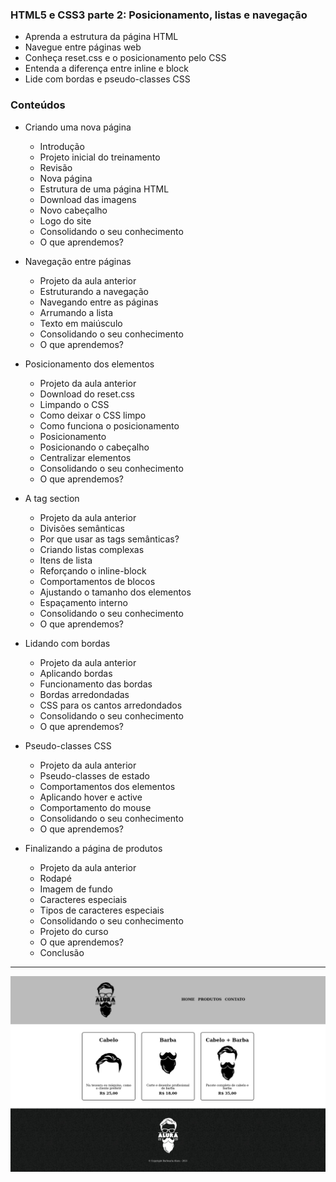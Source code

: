### HTML5 e CSS3 parte 2: Posicionamento, listas e navegação

- Aprenda a estrutura da página HTML
- Navegue entre páginas web
- Conheça reset.css e o posicionamento pelo CSS
- Entenda a diferença entre inline e block
- Lide com bordas e pseudo-classes CSS

### Conteúdos

- Criando uma nova página
  - Introdução
  - Projeto inicial do treinamento
  - Revisão
  - Nova página
  - Estrutura de uma página HTML
  - Download das imagens
  - Novo cabeçalho
  - Logo do site
  - Consolidando o seu conhecimento
  - O que aprendemos?

- Navegação entre páginas
  - Projeto da aula anterior
  - Estruturando a navegação
  - Navegando entre as páginas
  - Arrumando a lista
  - Texto em maiúsculo
  - Consolidando o seu conhecimento
  - O que aprendemos?

- Posicionamento dos elementos
  - Projeto da aula anterior
  - Download do reset.css
  - Limpando o CSS
  - Como deixar o CSS limpo
  - Como funciona o posicionamento
  - Posicionamento
  - Posicionando o cabeçalho
  - Centralizar elementos
  - Consolidando o seu conhecimento
  - O que aprendemos?

- A tag section
  - Projeto da aula anterior
  - Divisões semânticas
  - Por que usar as tags semânticas?
  - Criando listas complexas
  - Itens de lista
  - Reforçando o inline-block
  - Comportamentos de blocos
  - Ajustando o tamanho dos elementos
  - Espaçamento interno
  - Consolidando o seu conhecimento
  - O que aprendemos?

- Lidando com bordas
  - Projeto da aula anterior
  - Aplicando bordas
  - Funcionamento das bordas
  - Bordas arredondadas
  - CSS para os cantos arredondados
  - Consolidando o seu conhecimento
  - O que aprendemos?

- Pseudo-classes CSS
  - Projeto da aula anterior
  - Pseudo-classes de estado
  - Comportamentos dos elementos
  - Aplicando hover e active
  - Comportamento do mouse
  - Consolidando o seu conhecimento
  - O que aprendemos?

- Finalizando a página de produtos
  - Projeto da aula anterior
  - Rodapé
  - Imagem de fundo
  - Caracteres especiais
  - Tipos de caracteres especiais
  - Consolidando o seu conhecimento
  - Projeto do curso
  - O que aprendemos?
  - Conclusão

---

![Imagem da página completa](./imagens/FireShot_Capture_004.png)